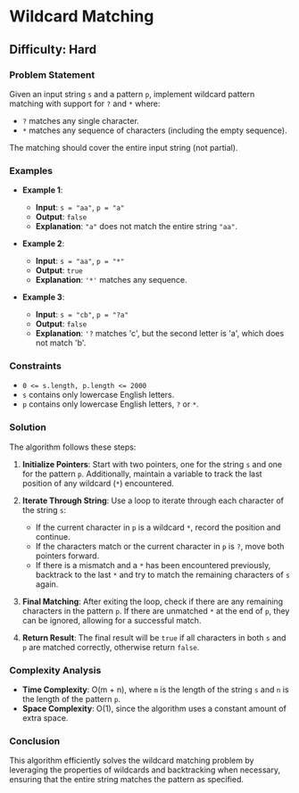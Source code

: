 # Wildcard Matching

## Difficulty: Hard

### Problem Statement

Given an input string `s` and a pattern `p`, implement wildcard pattern matching with support for `?` and `*` where:

- `?` matches any single character.
- `*` matches any sequence of characters (including the empty sequence).

The matching should cover the entire input string (not partial).

### Examples

- **Example 1**:
  - **Input**: `s = "aa"`, `p = "a"`
  - **Output**: `false`
  - **Explanation**: `"a"` does not match the entire string `"aa"`.

- **Example 2**:
  - **Input**: `s = "aa"`, `p = "*"`
  - **Output**: `true`
  - **Explanation**: `'*'` matches any sequence.

- **Example 3**:
  - **Input**: `s = "cb"`, `p = "?a"`
  - **Output**: `false`
  - **Explanation**: `'?` matches 'c', but the second letter is 'a', which does not match 'b'.

### Constraints

- `0 <= s.length, p.length <= 2000`
- `s` contains only lowercase English letters.
- `p` contains only lowercase English letters, `?` or `*`.

### Solution

The algorithm follows these steps:

1. **Initialize Pointers**: Start with two pointers, one for the string `s` and one for the pattern `p`. Additionally, maintain a variable to track the last position of any wildcard (`*`) encountered.

2. **Iterate Through String**: Use a loop to iterate through each character of the string `s`:
   - If the current character in `p` is a wildcard `*`, record the position and continue.
   - If the characters match or the current character in `p` is `?`, move both pointers forward.
   - If there is a mismatch and a `*` has been encountered previously, backtrack to the last `*` and try to match the remaining characters of `s` again.

3. **Final Matching**: After exiting the loop, check if there are any remaining characters in the pattern `p`. If there are unmatched `*` at the end of `p`, they can be ignored, allowing for a successful match.

4. **Return Result**: The final result will be `true` if all characters in both `s` and `p` are matched correctly, otherwise return `false`.

### Complexity Analysis

- **Time Complexity**: O(m + n), where `m` is the length of the string `s` and `n` is the length of the pattern `p`.
- **Space Complexity**: O(1), since the algorithm uses a constant amount of extra space.

### Conclusion

This algorithm efficiently solves the wildcard matching problem by leveraging the properties of wildcards and backtracking when necessary, ensuring that the entire string matches the pattern as specified.
